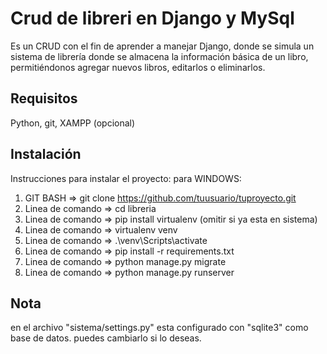 # Crud de libreri en Django y MySql

Es un CRUD con el fin de aprender a manejar Django, donde se simula un sistema de librería donde se almacena la información básica de un libro, permitiéndonos agregar nuevos libros, editarlos o eliminarlos.

## Requisitos
Python,
git,
XAMPP (opcional)



## Instalación

Instrucciones para instalar el proyecto:
para WINDOWS:
1) GIT BASH => git clone https://github.com/tuusuario/tuproyecto.git
2) Linea de comando => cd libreria
3) Linea de comando => pip install virtualenv (omitir si ya esta en sistema)
4) Linea de comando => virtualenv venv
5) Linea de comando => .\venv\Scripts\activate
6) Linea de comando => pip install -r requirements.txt
7) Linea de comando => python manage.py migrate
8) Linea de comando => python manage.py runserver

## Nota
en el archivo "sistema/settings.py" esta configurado con "sqlite3" como base de datos.
puedes cambiarlo si lo deseas.



